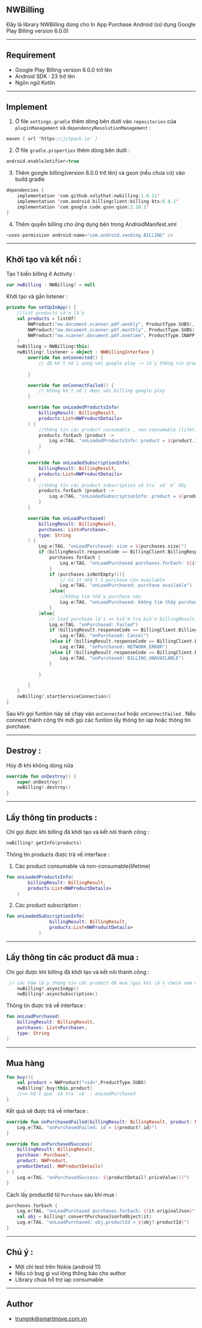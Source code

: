
## NWBilling
Đây là library NWBilling dùng cho In App Purchase Android (sử dụng Google Play Billing version 6.0.0)

--- 
## Requirement
- Google Play Billing version 6.0.0 trở lên 
- Android SDK : 23 trở lên 
- Ngôn ngữ Kotlin

---

## Implement 

1. Ở file `settings.gradle` thêm dòng bên dưới vào `repositories` của `pluginManagement` và `dependencyResolutionManagement` : 

```kotlin
maven { url 'https://jitpack.io' }
```

2. Ở file `gradle.properties` thêm dòng bên dưới : 

```kotlin
android.enableJetifier=true
```

3. Thêm google billing(version 6.0.0 trở lên) và gson (nếu chưa có) vào build.gradle  

```kotlin
dependencies {
    implementation 'com.github.volythat:nwbilling:1.0.11'
    implementation 'com.android.billingclient:billing-ktx:6.0.1'
    implementation 'com.google.code.gson:gson:2.10.1'
}
```

4. Thêm quyền billing cho ứng dụng bên trong AndroidManifest.xml

```kotlin
<uses-permission android:name="com.android.vending.BILLING" />
```

---
## Khởi tạo và kết nối : 
Tạo 1 biến billing ở Activity :

```kotlin
var nwBilling : NWBilling? = null
```

Khởi tạo và gắn listener :
```kotlin
private fun setUpInApp() {
    //list products cần lấy
    val products = listOf(
        NWProduct("ow.document.scanner.pdf.weekly", ProductType.SUBS),
        NWProduct("ow.document.scanner.pdf.monthly", ProductType.SUBS),
        NWProduct("ow.scanner.document.pdf.onetime", ProductType.INAPP)
    )
    nwBilling = NWBilling(this)
    nwBilling?.listener = object : NWBillingInterface {
        override fun onConnected() {
            // đã kết nối xong với google play -> lấy thông tin products hoặc lấy thông tin đã purchase 
            
        }

        override fun onConnectFailed() {
            // không kết nối được với billing google play
        }

        override fun onLoadedProductsInfo(
            billingResult: BillingResult,
            products:List<NWProductDetails>
        ) {
            //thông tin các product consumable , non-consumable (lifetime) sẽ trả về ở đây
            products.forEach {product ->
                Log.e(TAG, "onLoadedProductsInfo: product = ${product.id} - price = ${product.formatPrice}")
            }
        }

        override fun onLoadedSubscriptionInfo(
            billingResult: BillingResult,
            products:List<NWProductDetails>
        ) {
            //thông tin các product subscription sẽ trả về ở đây
            products.forEach {product ->
                Log.e(TAG, "onLoadedSubscriptionInfo: product = ${product.id} - price = ${product.formatPrice}")
            }
        }

        override fun onLoadPurchased(
            billingResult: BillingResult,
            purchases: List<Purchase>,
            type: String
        ) {
            Log.e(TAG, "onLoadPurchased: size = ${purchases.size}")
            if (billingResult.responseCode == BillingClient.BillingResponseCode.OK) {
                purchases.forEach {
                    Log.e(TAG, "onLoadPurchased purchases.forEach: ${it.originalJson}")
                }
                if (purchases.isNotEmpty()){
                    // Có ít nhất 1 purchase còn available
                    Log.e(TAG, "onLoadPurchased: purchase available")
                }else{
                    //không tìm thấy purchase nào
                    Log.e(TAG, "onLoadPurchased: không tìm thấy purchase nào cả")
                }
            }else{
                // load purchase lỗi => kiểm tra biến billingResult.responseCode xem là lỗi gì
                Log.e(TAG, "onPurchased: Failed")
                if (billingResult.responseCode == BillingClient.BillingResponseCode.USER_CANCELED){
                    Log.e(TAG, "onPurchased: Cancel")
                }else if (billingResult.responseCode == BillingClient.BillingResponseCode.NETWORK_ERROR){
                    Log.e(TAG, "onPurchased: NETWORK_ERROR")
                }else if (billingResult.responseCode == BillingClient.BillingResponseCode.BILLING_UNAVAILABLE){
                    Log.e(TAG, "onPurchased: BILLING_UNAVAILABLE")
                }

            }

        }
    }
    nwBilling?.startServiceConnection()
}
```

Sau khi gọi funtion này sẽ chạy vào `onConnected` hoặc `onConnectFailed` . Nếu connect thành công thì mới gọi các funtion lấy thông tin iap hoặc thông tin purchase.

--- 

## Destroy : 

Hủy đi khi không dùng nữa 

```kotlin
override fun onDestroy() {
    super.onDestroy()
    nwBilling?.destroy()
}
```

---
## Lấy thông tin products : 

Chỉ gọi được khi billing đã khởi tạo và kết nôi thành công : 

```kotlin
nwBilling?.getInfo(products)
```

Thông tin products được trả về interface : 

1. Các product consumable và non-consumable(lifetime)
```kotlin 
fun onLoadedProductsInfo(
        billingResult: BillingResult,
        products:List<NWProductDetails>
    )
```

2. Các product subscription :
```kotlin
fun onLoadedSubscriptionInfo(
                billingResult: BillingResult,
                products:List<NWProductDetails>
            )
```

---
## Lấy thông tin các product đã mua :

Chỉ gọi được khi billing đã khởi tạo và kết nôi thành công : 

```kotlin
 // các hàm lấy thông tin các product đã mua (gọi khi cần check xem user đã mua iap nào chưa)
    nwBilling?.asyncInApp()
    nwBilling?.asyncSubscription()
```

Thông tin được trả về interface :

```kotlin
fun onLoadPurchased(
    billingResult: BillingResult,
    purchases: List<Purchase>,
    type: String
)
```

---

## Mua hàng

```kotlin
fun buy(){
    val product = NWProduct("<id>",ProductType.SUBS)
    nwBilling?.buy(this,product)
    //=> kết quả sẽ trả về : onLoadPurchased
}

```
Kết quả sẽ được trả về interface : 

```kotlin
override fun onPurchasedFailed(billingResult: BillingResult, product: NWProduct?) {
    Log.e(TAG, "onPurchasedFailed: id = ${product?.id}")
}

override fun onPurchasedSuccess(
    billingResult: BillingResult,
    purchase: Purchase?,
    product: NWProduct,
    productDetail: NWProductDetails?
) {
    Log.e(TAG, "onPurchasedSuccess: ${productDetail?.priceValue()}")
}
```


Cách lấy productId từ `Purchase` sau khi mua : 

```kotlin 
purchases.forEach {
    Log.e(TAG, "onLoadPurchased purchases.forEach: ${it.originalJson}")
    val obj = billing?.convertPurchaseJsonToObject(it)
    Log.e(TAG, "onLoadPurchased: obj.productId = ${obj?.productId}")
}
```

---

## Chú ý : 
- Mới chỉ test trên Nokia (android 11) 
- Nếu có bug gì vui lòng thông báo cho author 
- Library chưa hỗ trợ iap consumable 

---
## Author 

- trungnk@smartmove.com.vn
